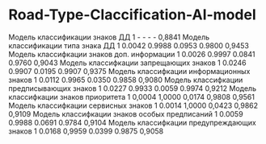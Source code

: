 # Road-Type-Claccification-AI-model

Модель классификации знаков ДД	1	-	-	-	-	0,8841
Модель классификации типа знака ДД	1	0.0042 	0.9988 	0.0953 	0.9800	0,9453
Модель классифкации знаков доп. информации	1	0.0026 	0.9997 	0.0841 	0.9760	0,9043
Модель классифкации запрещающих знаков	1	0.0246 	0.9907 	0.0195 	0.9907 	0,9375
Модель классифкации информационных знаков	1	0.0112 	0.9965 	0.0350 	0.9858	0,9080
Модель классифкации предписывающих знаков	1	0.0227 	0.9933 	0.0059 	0.9974	0,9212
Модель классифкации знаков приоритета	1	0,0004	1,0000	0,0174	0,9808	0,9561
Модель классифкации сервисных знаков	1	0.0014 	1,0000	0,0423	0,9862	0,9109
Модель классифкации знаков особых предписаний	1	0.0059 	0.9988 	0.0691 	0.9784	0,9104
Модель классифкации предупреждающих знаков	1	0.0168 	0,9959	0.0399 	0.9875	0,9058
